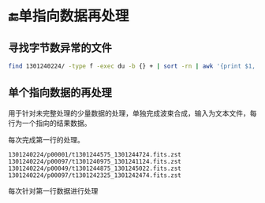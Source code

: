 # 🔚单指向数据再处理

## 寻找字节数异常的文件

```sh
find 1301240224/ -type f -exec du -b {} + | sort -rn | awk '{print $1, $2}'
```


## 单个指向数据的再处理

用于针对未完整处理的少量数据的处理，单独完成波束合成，输入为文本文件，每行为一个指向的结果数据。

每次完成第一行的处理。

```
1301240224/p00001/t1301244575_1301244724.fits.zst
1301240224/p00097/t1301240975_1301241124.fits.zst
1301240224/p00049/t1301244875_1301245022.fits.zst
1301240224/p00097/t1301242325_1301242474.fits.zst
```

每次针对第一行数据进行处理
